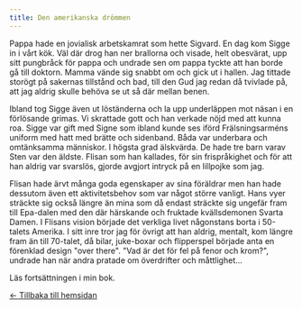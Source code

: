 ```yaml
---
title: Den amerikanska drömmen
---
```


Pappa hade en jovialisk arbetskamrat som hette Sigvard. En dag kom Sigge in i vårt kök. Väl där drog han ner brallorna och visade, helt obesvärat, upp sitt pungbråck för pappa och undrade sen om pappa tyckte att han borde gå till doktorn. Mamma vände sig snabbt om och gick ut i hallen. Jag tittade storögt på sakernas tillstånd och bad, till den Gud jag redan då tvivlade på, att jag aldrig skulle behöva se ut så där mellan benen. 

Ibland tog Sigge även ut löständerna och la upp underläppen mot näsan i en förlösande grimas. Vi skrattade gott och han verkade nöjd med att kunna roa. Sigge var gift med Signe som ibland kunde ses iförd Frälsningsarméns uniform med hatt med brätte och sidenband. Båda var underbara och omtänksamma människor. I högsta grad älskvärda. De hade tre barn varav Sten var den äldste. Flisan som han kallades, för sin frispråkighet och för att han aldrig var svarslös, gjorde avgjort intryck på en lillpojke som jag. 

Flisan hade ärvt många goda egenskaper av sina föräldrar men han hade dessutom även ett aktivitetsbehov som var något större vanligt. Hans vyer sträckte sig också längre än mina som då endast sträckte sig ungefär fram till Epa-dalen med den där härskande och fruktade kvällsdemonen Svarta Damen. I Flisans vision började det verkliga livet någonstans borta i 50-talets Amerika. I sitt inre tror jag för övrigt att han aldrig, mentalt, kom längre fram än till 70-talet, då bilar, juke-boxar och flipperspel började anta en förenklad design "over there". "Vad är det för fel på fenor och krom?", undrade han när andra pratade om överdrifter och måttlighet... 

Läs fortsättningen i min bok.

[&larr; Tillbaka till hemsidan](/texter)
 
